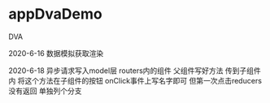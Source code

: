 # appDvaDemo
DVA

2020-6-16 数据模拟获取渲染

2020-6-18 异步请求写入model层 routers内的组件 父组件写好方法 传到子组件内 将这个方法在子组件的按钮 onClick事件上写名字即可 
但第一次点击reducers没有返回  单独列个分支